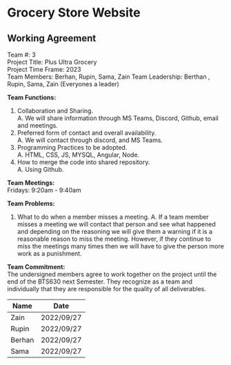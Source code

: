 # Grocery Store Website

## Working Agreement
Team #: 3  
Project Title: Plus Ultra Grocery   
Project Time Frame: 2023  
Team Members: Berhan, Rupin, Sama, Zain 
Team Leadership: Berthan , Rupin, Sama,  Zain (Everyones a leader)  

**Team Functions:** 
1. Collaboration and Sharing.     
A. We will share information through MS Teams, Discord, Github, email and meetings.    
2. Preferred form of contact and overall availability.    
A.  We will contact through discord, and MS Teams.       
3. Programming Practices to be adopted.   
A.  HTML, CSS, JS, MYSQL, Angular, Node.      
4. How to merge the code into shared repository.    
A. Using Github.    

**Team Meetings:**  
Fridays: 9:20am - 9:40am  

**Team Problems:**        
1. What to do when a member misses a meeting.
A. If a team member misses a meeting we will contact that person and see what happened and depending on the reasoning we will give them a warning if it is a reasonable    reason to miss the meeting. However, if they continue to miss the meetings many times then we will have to give the person more work as a punishment.  

**Team Commitment:**  
The undersigned members agree to work together on the project until the end of the BTS630 next Semester.  They recognize as a team and individually that they are responsible for the quality of all deliverables.

| Name             | Date            |
| ---------------- | --------------- |
| Zain             | 2022/09/27      |
| Rupin            | 2022/09/27      |
| Berhan           | 2022/09/27      |
| Sama             | 2022/09/27      |
